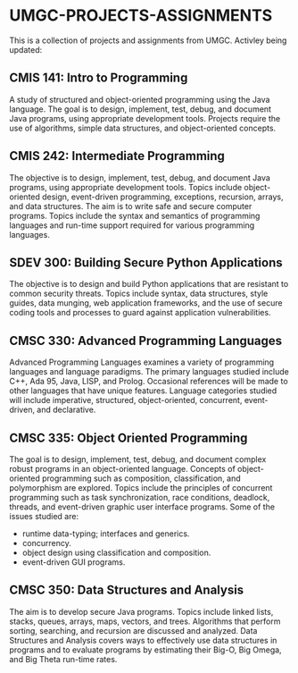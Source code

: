 # UMGC-PROJECTS-ASSIGNMENTS
This is a collection of projects and assignments from UMGC. Activley being updated:

## CMIS 141: Intro to Programming

A study of structured and object-oriented programming using the Java language. 
The goal is to design, implement, test, debug, and document Java programs, using appropriate development tools. 
Projects require the use of algorithms, simple data structures, and object-oriented concepts.

## CMIS 242: Intermediate Programming 

The objective is to design, implement, test, debug, and document Java programs, using appropriate development tools. 
Topics include object-oriented design, event-driven programming, exceptions, recursion, arrays, and data structures.
The aim is to write safe and secure computer programs.
Topics include the syntax and semantics of programming languages and run-time support required for various programming languages.

## SDEV 300: Building Secure Python Applications

The objective is to design and build Python applications that are resistant to common security threats.
Topics include syntax, data structures, style guides, data munging, web application frameworks, and the use of secure coding tools and processes
to guard against application vulnerabilities.

## CMSC 330: Advanced Programming Languages

Advanced Programming Languages examines a variety of programming languages and language paradigms.
The primary languages studied include C++, Ada 95, Java, LISP, and Prolog. Occasional references will be made to other languages that have unique features.
Language categories studied will include imperative, structured, object-oriented, concurrent, event-driven, and declarative.

## CMSC 335: Object Oriented Programming

The goal is to design, implement, test, debug, and document complex robust programs in an object-oriented language.
Concepts of object-oriented programming such as composition, classification, and polymorphism are explored.
Topics include the principles of concurrent programming such as task synchronization, race conditions, deadlock, threads, and event-driven graphic user interface programs.
Some of the issues studied are: 
* runtime data-typing; interfaces and generics.
* concurrency.
* object design using classification and composition.
* event-driven GUI programs.

## CMSC 350: Data Structures and Analysis

The aim is to develop secure Java programs.
Topics include linked lists, stacks, queues, arrays, maps, vectors, and trees.
Algorithms that perform sorting, searching, and recursion are discussed and analyzed.
Data Structures and Analysis covers ways to effectively use data structures in programs 
and to evaluate programs by estimating their Big-O, Big Omega, and Big Theta run-time rates.
